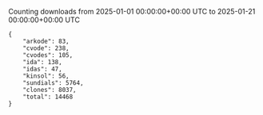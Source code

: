
Counting downloads from 2025-01-01 00:00:00+00:00 UTC to 2025-01-21 00:00:00+00:00 UTC

```
{
    "arkode": 83,
    "cvode": 238,
    "cvodes": 105,
    "ida": 138,
    "idas": 47,
    "kinsol": 56,
    "sundials": 5764,
    "clones": 8037,
    "total": 14468
}
```
